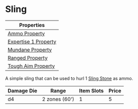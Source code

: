 # Sling

| Properties                                                                 |
| -------------------------------------------------------------------------- |
| [Ammo Property](../../Weapon%20Properties/Ammo%20Property.md)                 |
| [Expertise 1 Property](../../Weapon%20Properties/Expertise%20X%20Property.md) |
| [Mundane Property](../../Material%20Properties/Mundane%20Property.md)   |
| [Ranged Property](../../Weapon%20Properties/Ranged%20Property.md)             |
| [Tough Aim Property](../../Weapon%20Properties/Tough%20Aim%20Property.md)     |

A simple sling that can be used to hurl 1 [Sling Stone](../Ammo/Sling%20Stone.md) as ammo.

| Damage Die | Range         | Item Slots | Price |
| ---------- | ------------- | ---------- | ----- |
| d4         | 2 zones (60') | 1          | 5     |
